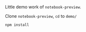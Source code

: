 Little demo work of `notebook-preview`.

Clone `notebook-preview`, `cd` to `demo/`

```
npm install
```

